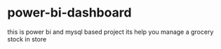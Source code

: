 # power-bi-dashboard
this is power bi and mysql based project
its help you manage a grocery stock in store
